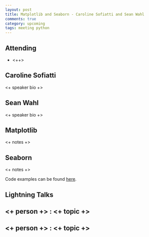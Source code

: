 ```yaml
---
layout: post
title: Matplotlib and Seaborn - Caroline Sofiatti and Sean Wahl
comments: true
category: upcoming
tags: meeting python
---
```



## Attending

- <++>


## Caroline Sofiatti

<+ speaker bio +> 

## Sean Wahl

<+ speaker bio +> 

## Matplotlib

<+ notes +>

## Seaborn

<+ notes +>

Code examples can be found [here][code].

## Lightning Talks 

## <+ person +> : <+ topic +>

## <+ person +> : <+ topic +>


[code]: https://github.com/thehackerwithin/berkeley/tree/master/topic "Code Examples" 
